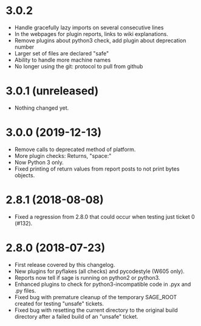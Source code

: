 3.0.2
=====

* Handle gracefully lazy imports on several consecutive lines
* In the webpages for plugin reports, links to wiki explanations.
* Remove plugins about python3 check, add plugin about deprecation number
* Larger set of files are declared "safe"
* Ability to handle more machine names
* No longer using the git: protocol to pull from github


3.0.1 (unreleased)
==================

* Nothing changed yet.


3.0.0 (2019-12-13)
==================

* Remove calls to deprecated method of platform.
* More plugin checks: Returns, "space:"
* Now Python 3 only.
* Fixed printing of return values from report posts to not print
  bytes objects.


2.8.1 (2018-08-08)
==================

* Fixed a regression from 2.8.0 that could occur when testing just
  ticket 0 (#132).


2.8.0 (2018-07-23)
==================

* First release covered by this changelog.
* New plugins for pyflakes (all checks) and pycodestyle (W605 only).
* Reports now tell if sage is running on python2 or python3.
* Enhanced plugins to check for python3-incompatible code in .pyx
  and .py files.
* Fixed bug with premature cleanup of the temporary SAGE_ROOT created for
  testing "unsafe" tickets.
* Fixed bug with resetting the current directory to the original build
  directory after a failed build of an "unsafe" ticket.
